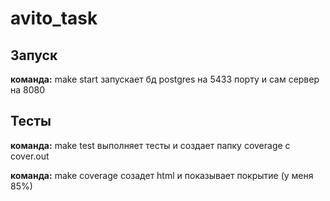 # avito_task

## Запуск 

**команда:** make start
запускает бд postgres на 5433 порту и сам сервер на 8080

## Тесты

**команда:** make test
выполняет тесты и создает папку coverage с cover.out

**команда:** make coverage 
созадет html и показывает покрытие (у меня 85%)